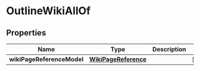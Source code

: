 

# OutlineWikiAllOf


## Properties

| Name | Type | Description | Notes |
|------------ | ------------- | ------------- | -------------|
|**wikiPageReferenceModel** | [**WikiPageReference**](WikiPageReference.md) |  |  [optional] |



